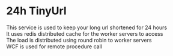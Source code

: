 # 24h TinyUrl
This service is used to keep your long url shortened for 24 hours  <br />
It uses redis distributed cache for the worker servers to access <br />
The load is distributed using round robin to worker servers <br />
WCF is used for remote procedure call <br />

